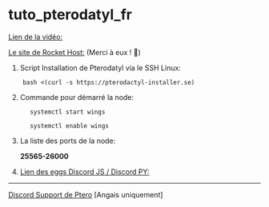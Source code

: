# tuto_pterodatyl_fr

   [Lien de la vidéo:](https://www.youtube.com/watch?v=LGUBT9Ebq-Q)


[Le site de Rocket Host:](https://rocket-host.fr/)     (Merci à eux ! 🥰) 

1) Script Installation de Pterodatyl via le SSH Linux:
```
    bash <(curl -s https://pterodactyl-installer.se)
```

2) Commande pour démarré la node:

```
      systemctl start wings
```
```
      systemctl enable wings
```

3) La liste des ports de la node:
   
   **25565-26000**

5) [Lien des eggs Discord JS / Discord PY:]( https://www.clictune.com/iFSY)
     
-----------------------------------------------------------------------------------------

[Discord Support de Ptero](https://discord.com/invite/pterodactyl) [Angais uniquement]
